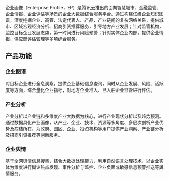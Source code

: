 企业画像（Enterprise Profile，EP）是腾讯云推出的面向智慧城市、金融监管、企业情报、企业评估等场景的企业大数据综合服务平台。通过构建亿级企业知识图谱，深度挖掘企业、高管、法定代表人、产品、产业链间的复杂网络关系，提供城市、区域宏观经济分析、招商引资推荐服务，引导地方产业发展；针对监管机构，监控目标企业发展态势，第一时间进行风险预警；针对实体企业内部，提供企业情报、供应商评估管理等多项综合服务。

## 产品功能

### 企业图谱
对目标企业进行全息洞察，提供企业基础信息查询，同时从企业发展、风险、活跃度等方面，综合量化企业指标，对地方企业准入、已入驻企业监管进行评估。

### 产业分析
产业分析以产业链和多维度产业大数据为核心，进行产业现状分析以及趋势预测。通过数据具化产业画像，从产业、企业、技术、资源等多角度、多层次剖析产业优势及症结所在，为政府、园区、企业、投资机构等用户提供产业洞察、产业链分析及招商引资推荐等创新服务。

### 企业舆情
基于全网舆情信息搜集，结合大数据处理能力，利用自然语言处理技术，以企业实体为维度进行舆论热点发现、事件分析与监控、企业负面或敏感信息预警推送等舆情服务。
